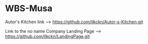 # WBS-Musa

Autor's Kitchen link --> https://github.com/ilkckn/Autor-s-Kitchen.git

Link to the no name Company Landing Page --> https://github.com/ilkckn/LandingPage.git
